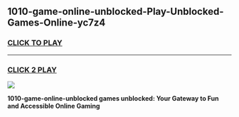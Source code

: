 
## 1010-game-online-unblocked-Play-Unblocked-Games-Online-yc7z4
<h3>
<a href="https://premium76.site?title=1010-game-online-unblocked&ref=24A">CLICK TO PLAY</a></h3>
<hr>

<h3>
<a href="https://premium76.site?title=1010-game-online-unblocked&ref=24A">CLICK 2 PLAY</a>
  
</h3>

<a href="https://premium76.site?title=1010-game-online-unblocked&ref=24A"><img src="https://clearcache.store/games.png"></a>


**1010-game-online-unblocked games unblocked: Your Gateway to Fun and Accessible Online Gaming**
